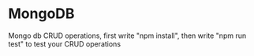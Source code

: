 # MongoDB
Mongo db CRUD operations,
first write "npm install",
then write "npm run test" to test your CRUD operations
